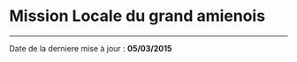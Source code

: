 Mission Locale du grand amienois
=======
-----------------------------------
Date de la derniere mise à jour : **05/03/2015**
